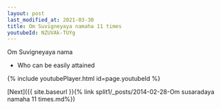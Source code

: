 ```yaml
---
layout: post
last_modified_at: 2021-03-30
title: Om Suvigneyaya namaha 11 times
youtubeId: NZUVAk-TUYg
---
```

 
 
Om Suvigneyaya nama 
 
 -  Who can be easily attained 
 
  
 
  
 
 
 
 
 
 


{% include youtubePlayer.html id=page.youtubeId %}
 
[Next]({{ site.baseurl }}{% link  split1/_posts/2014-02-28-Om susaradaya namaha 11 times.md%})
 
